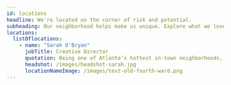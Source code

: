 ```yaml
---
id: locations
headline: We're located on the corner of risk and potential.
subheading: Our neighborhood helps make us unique. Explore what we love about it.
locations:
  listOflocations: 
    - name: "Sarah O'Bryan"
      jobTitle: Creative Director
      quotation: Being one of Atlanta’s hottest in-town neighborhoods, it makes it super easy to get to work. My husband (and fellow designer) bikes or runs here every day, and I’m able to scoot home at lunch to let the dogs out.
      headshot: /images/headshot-sarah.jpg
      locationNameImage: /images/text-old-fourth-ward.png
---
```

